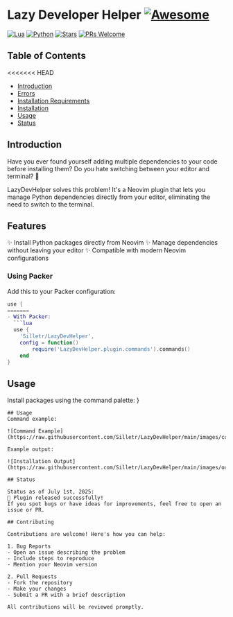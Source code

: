 # Lazy Developer Helper [![Awesome](https://awesome.re/badge.svg)](https://awesome.re)
[![Lua](https://img.shields.io/badge/Lua-5.4.8-purple.svg?logo=lua&logoColor=white)](https://www.lua.org/)
[![Python](https://img.shields.io/badge/python-3.10+-blue)](https://www.python.org)
[![Stars](https://img.shields.io/github/stars/Silletr/LazyDevHelper?style=flat-square&color=yellow)](https://github.com/Silletr/LazyDevHelper/stargazers)
[![PRs Welcome](https://img.shields.io/badge/PRs-welcome-brightgreen.svg?style=flat-square)](https://github.com/Silletr/LazyDevHelper/pulls)

## Table of Contents
<!-- toc -->
<<<<<<< HEAD
  - [Introduction](#introduction)
  - [Errors](#errors)
  - [Installation Requirements](#installation-requirements)
  - [Installation](#installation)
  - [Usage](#usage)
  - [Status](#status)
<!-- tocstop -->

## Introduction

Have you ever found yourself adding multiple dependencies to your code before installing them? Do you hate switching between your editor and terminal? 🤔

LazyDevHelper solves this problem! It's a Neovim plugin that lets you manage Python dependencies directly from your editor, eliminating the need to switch to the terminal.

## Features

✨ Install Python packages directly from Neovim
✨ Manage dependencies without leaving your editor
✨ Compatible with modern Neovim configurations

### Using Packer

Add this to your Packer configuration:

```lua
use {
=======
- With Packer:
  ```lua
  use {
    'Silletr/LazyDevHelper',
    config = function()
        require('LazyDevHelper.plugin.commands').commands()
    end
}
```

## Usage

Install packages using the command palette:
  }
  ```
## Usage
Command example:

![Command Example](https://raw.githubusercontent.com/Silletr/LazyDevHelper/main/images/command_example.png)

Example output:

![Installation Output](https://raw.githubusercontent.com/Silletr/LazyDevHelper/main/images/output_example.png)

## Status

Status as of July 1st, 2025:
🎉 Plugin released successfully!
If you spot bugs or have ideas for improvements, feel free to open an issue or PR.

## Contributing

Contributions are welcome! Here's how you can help:

1. Bug Reports
- Open an issue describing the problem
- Include steps to reproduce
- Mention your Neovim version

2. Pull Requests
- Fork the repository
- Make your changes
- Submit a PR with a brief description

All contributions will be reviewed promptly.
